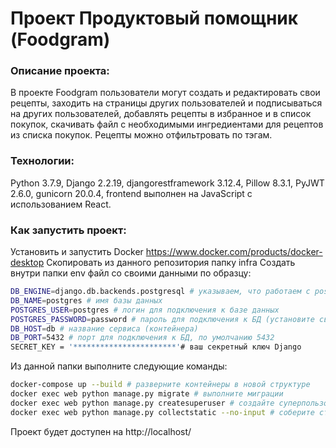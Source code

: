 # Проект Продуктовый помощник (Foodgram)
### Описание проекта:
В проекте Foodgram пользователи могут создать и редактировать  свои рецепты, заходить на страницы других пользователей и подписываться на других пользователей, добавлять рецепты в избранное и в список покупок, скачивать файл с необходимыми ингредиентами для рецептов из списка покупок. Рецепты можно отфильтровать по тэгам.
### Технологии:
Python 3.7.9, Django 2.2.19, djangorestframework 3.12.4, Pillow 8.3.1, PyJWT 2.6.0, gunicorn 20.0.4,
frontend  выполнен на JavaScript c использованием React.
### Как запустить проект:
Установить и запустить Docker 
https://www.docker.com/products/docker-desktop
Скопировать из данного репозитория папку infra
Создать внутри папки env файл со своими данными по образцу:
```sh
DB_ENGINE=django.db.backends.postgresql # указываем, что работаем с postgresql
DB_NAME=postgres # имя базы данных
POSTGRES_USER=postgres # логин для подключения к базе данных
POSTGRES_PASSWORD=password # пароль для подключения к БД (установите свой)
DB_HOST=db # название сервиса (контейнера)
DB_PORT=5432 # порт для подключения к БД, по умолчанию 5432
SECRET_KEY = '***********************'# ваш секретный ключ Django
```
Из данной папки выполните следующие команды:
```sh
docker-compose up --build # разверните контейнеры в новой структуре
docker exec web python manage.py migrate # выполните миграции
docker exec web python manage.py createsuperuser # создайте суперпользователя
docker exec web python manage.py collectstatic --no-input # соберите статику
```
Проект будет доступен на http://localhost/
